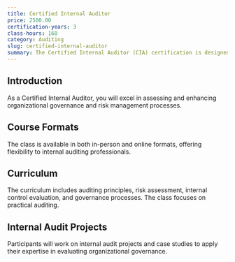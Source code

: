 ```yaml
---
title: Certified Internal Auditor
price: 2500.00
certification-years: 3
class-hours: 160
category: Auditing
slug: certified-internal-auditor
summary: The Certified Internal Auditor (CIA) certification is designed for professionals in internal auditing and risk management roles. This comprehensive class covers auditing principles, risk assessment, and internal control evaluation. It equips candidates with the skills needed to assess and enhance organizational governance.
---
```


## Introduction

As a Certified Internal Auditor, you will excel in assessing and enhancing organizational governance and risk management processes.

## Course Formats

The class is available in both in-person and online formats, offering flexibility to internal auditing professionals.

## Curriculum

The curriculum includes auditing principles, risk assessment, internal control evaluation, and governance processes. The class focuses on practical auditing.

## Internal Audit Projects

Participants will work on internal audit projects and case studies to apply their expertise in evaluating organizational governance.

